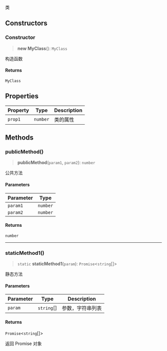 类

## Constructors

### Constructor

> **new MyClass**(): `MyClass`

构造函数

#### Returns

`MyClass`

## Properties

| Property | Type | Description |
| ------ | ------ | ------ |
| <a id="prop1"></a> `prop1` | `number` | 类的属性 |

## Methods

### publicMethod()

> **publicMethod**(`param1`, `param2`): `number`

公共方法

#### Parameters

| Parameter | Type |
| ------ | ------ |
| `param1` | `number` |
| `param2` | `number` |

#### Returns

`number`

***

### staticMethod1()

> `static` **staticMethod1**(`param`): `Promise`\<`string`[]\>

静态方法

#### Parameters

| Parameter | Type | Description |
| ------ | ------ | ------ |
| `param` | `string`[] | 参数，字符串列表 |

#### Returns

`Promise`\<`string`[]\>

返回 Promise 对象
